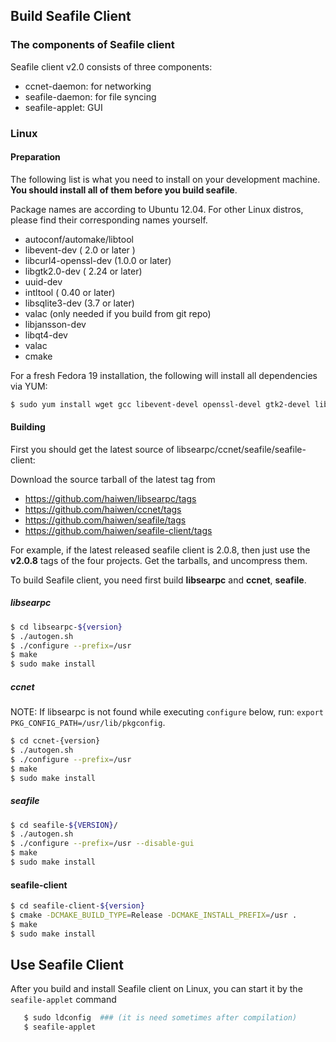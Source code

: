 ## Build Seafile Client ##

### The components of Seafile client ###

Seafile client v2.0 consists of three components:

* ccnet-daemon: for networking
* seafile-daemon: for file syncing
* seafile-applet: GUI

### Linux ###

#### Preparation ####

The following list is what you need to install on your development machine. __You should install all of them before you build seafile__.

Package names are according to Ubuntu 12.04. For other Linux distros, please find their corresponding names yourself.

* autoconf/automake/libtool
* libevent-dev ( 2.0 or later )
* libcurl4-openssl-dev  (1.0.0 or later)
* libgtk2.0-dev ( 2.24 or later)
* uuid-dev
* intltool ( 0.40 or later) 
* libsqlite3-dev (3.7 or later)
* valac  (only needed if you build from git repo)
* libjansson-dev
* libqt4-dev
* valac
* cmake

For a fresh Fedora 19 installation, the following will install all dependencies via YUM:

```bash
$ sudo yum install wget gcc libevent-devel openssl-devel gtk2-devel libuuid-devel sqlite-devel jansson-devel intltool cmake qt-devel
```

#### Building ####

First you should get the latest source of libsearpc/ccnet/seafile/seafile-client:

Download the source tarball of the latest tag from 

- https://github.com/haiwen/libsearpc/tags
- https://github.com/haiwen/ccnet/tags
- https://github.com/haiwen/seafile/tags
- https://github.com/haiwen/seafile-client/tags

For example, if the latest released seafile client is 2.0.8, then just use the **v2.0.8** tags of the four projects. Get the tarballs, and uncompress them.

To build Seafile client, you need first build **libsearpc** and **ccnet**, **seafile**.

##### libsearpc #####

```bash
$ cd libsearpc-${version}
$ ./autogen.sh
$ ./configure --prefix=/usr
$ make
$ sudo make install
```

##### ccnet #####

NOTE: If libsearpc is not found while executing `configure` below, run: `export PKG_CONFIG_PATH=/usr/lib/pkgconfig`.

```bash
$ cd ccnet-{version}
$ ./autogen.sh
$ ./configure --prefix=/usr
$ make
$ sudo make install
```

##### seafile #####

```bash
$ cd seafile-${VERSION}/
$ ./autogen.sh
$ ./configure --prefix=/usr --disable-gui
$ make
$ sudo make install
```

#### seafile-client ####

```bash
$ cd seafile-client-${version}
$ cmake -DCMAKE_BUILD_TYPE=Release -DCMAKE_INSTALL_PREFIX=/usr .
$ make
$ sudo make install
```

## Use Seafile Client ##

After you build and install Seafile client on Linux, you can start it by the `seafile-applet` command
```sh
   $ sudo ldconfig  ### (it is need sometimes after compilation)
   $ seafile-applet
```